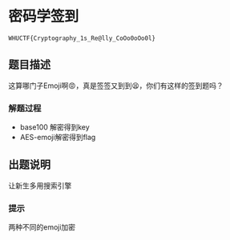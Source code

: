 # 密码学签到
`WHUCTF{Cryptography_1s_Re@lly_CoOo0oOo0l}`
## 题目描述
这算哪门子Emoji啊😡，真是签签又到到😫，你们有这样的签到题吗？

### 解题过程
- base100 解密得到key
- AES-emoji解密得到flag

## 出题说明
让新生多用搜索引擎

### 提示
两种不同的emoji加密